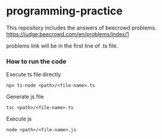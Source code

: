 # programming-practice

 This repository includes the answers of beecrowd problems.
 https://judge.beecrowd.com/en/problems/index/1

problems link will be in the first line of .ts file.
### How to run the code

Execute ts file directly
```
npx ts-node <path>/<file-name>.ts 
```
Generate js file
```
tsc <path>/<file-name>.ts  
```
Execute js 
```
node <path>/<file-name>.js 